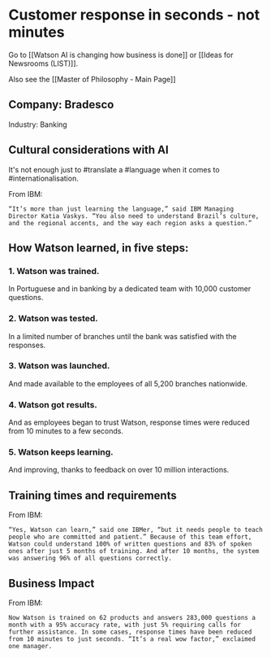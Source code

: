 # Customer response in seconds - not minutes

Go to [[Watson AI is changing how business is done]] or [[Ideas for Newsrooms (LIST)]]. 

Also see the [[Master of Philosophy - Main Page]]

## Company: Bradesco

Industry: Banking

## Cultural considerations with AI

It's not enough just to #translate a #language when it comes to #internationalisation.

From IBM:

	“It’s more than just learning the language,” said IBM Managing Director Katia Vaskys. “You also need to understand Brazil’s culture, and the regional accents, and the way each region asks a question.”
	

## How Watson learned, in five steps:

### 1. Watson was trained.

In Portuguese and in banking by a dedicated team with 10,000 customer questions.

### 2. Watson was tested.

In a limited number of branches until the bank was satisfied with the responses.

### 3. Watson was launched.

And made available to the employees of all 5,200 branches nationwide.

### 4. Watson got results.

And as employees began to trust Watson, response times were reduced from 10 minutes to a few seconds.

### 5. Watson keeps learning.

And improving, thanks to feedback on over 10 million interactions.

## Training times and requirements

From IBM:

	“Yes, Watson can learn,” said one IBMer, “but it needs people to teach people who are committed and patient.” Because of this team effort, Watson could understand 100% of written questions and 83% of spoken ones after just 5 months of training. And after 10 months, the system was answering 96% of all questions correctly.

## Business Impact

From IBM:

	Now Watson is trained on 62 products and answers 283,000 questions a month with a 95% accuracy rate, with just 5% requiring calls for further assistance. In some cases, response times have been reduced from 10 minutes to just seconds. “It’s a real wow factor,” exclaimed one manager.